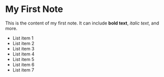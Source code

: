 # My First Note

This is the content of my first note. It can include **bold text**, *italic text*, and more.

- List item 1
- List item 2
- List item 3
- List item 4
- List item 5
- List item 6
- List item 7